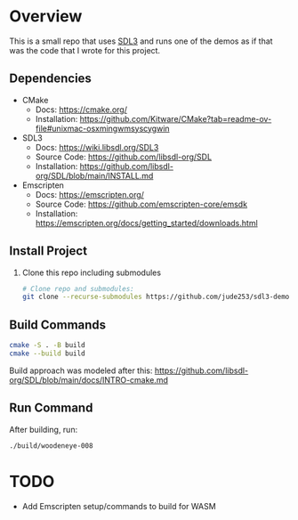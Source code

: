 # Overview

This is a small repo that uses [SDL3](https://wiki.libsdl.org/SDL3)
and runs one of the demos as if that was the code that I wrote for this
project.

## Dependencies

- CMake
  - Docs: https://cmake.org/
  - Installation: https://github.com/Kitware/CMake?tab=readme-ov-file#unixmac-osxmingwmsyscygwin
- SDL3
  - Docs: https://wiki.libsdl.org/SDL3
  - Source Code: https://github.com/libsdl-org/SDL
  - Installation: https://github.com/libsdl-org/SDL/blob/main/INSTALL.md
- Emscripten
  - Docs: https://emscripten.org/
  - Source Code: https://github.com/emscripten-core/emsdk
  - Installation: https://emscripten.org/docs/getting_started/downloads.html

## Install Project

1. Clone this repo including submodules 
    ```bash
    # Clone repo and submodules:
    git clone --recurse-submodules https://github.com/jude253/sdl3-demo-game.git
    ```


## Build Commands

```bash
cmake -S . -B build
cmake --build build
```

Build approach was modeled after this: https://github.com/libsdl-org/SDL/blob/main/docs/INTRO-cmake.md

## Run Command

After building, run: 
```bash
./build/woodeneye-008
```


# TODO
- Add Emscripten setup/commands to build for WASM